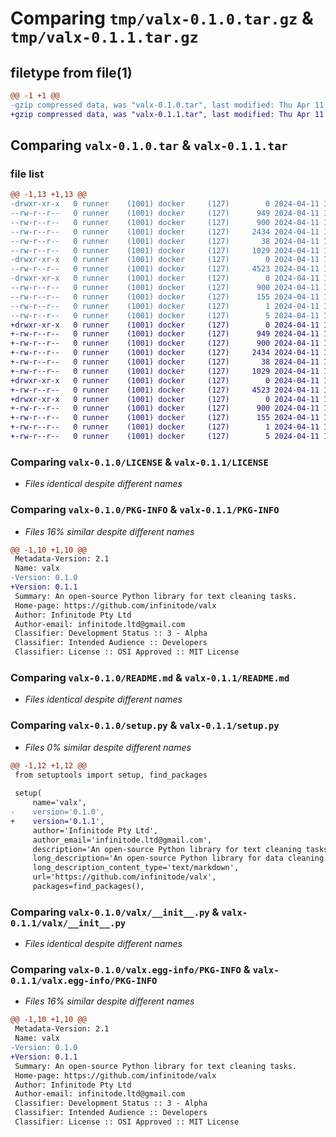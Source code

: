 # Comparing `tmp/valx-0.1.0.tar.gz` & `tmp/valx-0.1.1.tar.gz`

## filetype from file(1)

```diff
@@ -1 +1 @@
-gzip compressed data, was "valx-0.1.0.tar", last modified: Thu Apr 11 10:15:43 2024, max compression
+gzip compressed data, was "valx-0.1.1.tar", last modified: Thu Apr 11 12:27:20 2024, max compression
```

## Comparing `valx-0.1.0.tar` & `valx-0.1.1.tar`

### file list

```diff
@@ -1,13 +1,13 @@
-drwxr-xr-x   0 runner    (1001) docker     (127)        0 2024-04-11 10:15:43.153071 valx-0.1.0/
--rw-r--r--   0 runner    (1001) docker     (127)      949 2024-04-11 10:15:40.000000 valx-0.1.0/LICENSE
--rw-r--r--   0 runner    (1001) docker     (127)      900 2024-04-11 10:15:43.153071 valx-0.1.0/PKG-INFO
--rw-r--r--   0 runner    (1001) docker     (127)     2434 2024-04-11 10:15:40.000000 valx-0.1.0/README.md
--rw-r--r--   0 runner    (1001) docker     (127)       38 2024-04-11 10:15:43.153071 valx-0.1.0/setup.cfg
--rw-r--r--   0 runner    (1001) docker     (127)     1029 2024-04-11 10:15:42.000000 valx-0.1.0/setup.py
-drwxr-xr-x   0 runner    (1001) docker     (127)        0 2024-04-11 10:15:43.153071 valx-0.1.0/valx/
--rw-r--r--   0 runner    (1001) docker     (127)     4523 2024-04-11 10:15:40.000000 valx-0.1.0/valx/__init__.py
-drwxr-xr-x   0 runner    (1001) docker     (127)        0 2024-04-11 10:15:43.153071 valx-0.1.0/valx.egg-info/
--rw-r--r--   0 runner    (1001) docker     (127)      900 2024-04-11 10:15:43.000000 valx-0.1.0/valx.egg-info/PKG-INFO
--rw-r--r--   0 runner    (1001) docker     (127)      155 2024-04-11 10:15:43.000000 valx-0.1.0/valx.egg-info/SOURCES.txt
--rw-r--r--   0 runner    (1001) docker     (127)        1 2024-04-11 10:15:43.000000 valx-0.1.0/valx.egg-info/dependency_links.txt
--rw-r--r--   0 runner    (1001) docker     (127)        5 2024-04-11 10:15:43.000000 valx-0.1.0/valx.egg-info/top_level.txt
+drwxr-xr-x   0 runner    (1001) docker     (127)        0 2024-04-11 12:27:20.220013 valx-0.1.1/
+-rw-r--r--   0 runner    (1001) docker     (127)      949 2024-04-11 12:27:17.000000 valx-0.1.1/LICENSE
+-rw-r--r--   0 runner    (1001) docker     (127)      900 2024-04-11 12:27:20.220013 valx-0.1.1/PKG-INFO
+-rw-r--r--   0 runner    (1001) docker     (127)     2434 2024-04-11 12:27:17.000000 valx-0.1.1/README.md
+-rw-r--r--   0 runner    (1001) docker     (127)       38 2024-04-11 12:27:20.220013 valx-0.1.1/setup.cfg
+-rw-r--r--   0 runner    (1001) docker     (127)     1029 2024-04-11 12:27:19.000000 valx-0.1.1/setup.py
+drwxr-xr-x   0 runner    (1001) docker     (127)        0 2024-04-11 12:27:20.220013 valx-0.1.1/valx/
+-rw-r--r--   0 runner    (1001) docker     (127)     4523 2024-04-11 12:27:17.000000 valx-0.1.1/valx/__init__.py
+drwxr-xr-x   0 runner    (1001) docker     (127)        0 2024-04-11 12:27:20.220013 valx-0.1.1/valx.egg-info/
+-rw-r--r--   0 runner    (1001) docker     (127)      900 2024-04-11 12:27:20.000000 valx-0.1.1/valx.egg-info/PKG-INFO
+-rw-r--r--   0 runner    (1001) docker     (127)      155 2024-04-11 12:27:20.000000 valx-0.1.1/valx.egg-info/SOURCES.txt
+-rw-r--r--   0 runner    (1001) docker     (127)        1 2024-04-11 12:27:20.000000 valx-0.1.1/valx.egg-info/dependency_links.txt
+-rw-r--r--   0 runner    (1001) docker     (127)        5 2024-04-11 12:27:20.000000 valx-0.1.1/valx.egg-info/top_level.txt
```

### Comparing `valx-0.1.0/LICENSE` & `valx-0.1.1/LICENSE`

 * *Files identical despite different names*

### Comparing `valx-0.1.0/PKG-INFO` & `valx-0.1.1/PKG-INFO`

 * *Files 16% similar despite different names*

```diff
@@ -1,10 +1,10 @@
 Metadata-Version: 2.1
 Name: valx
-Version: 0.1.0
+Version: 0.1.1
 Summary: An open-source Python library for text cleaning tasks.
 Home-page: https://github.com/infinitode/valx
 Author: Infinitode Pty Ltd
 Author-email: infinitode.ltd@gmail.com
 Classifier: Development Status :: 3 - Alpha
 Classifier: Intended Audience :: Developers
 Classifier: License :: OSI Approved :: MIT License
```

### Comparing `valx-0.1.0/README.md` & `valx-0.1.1/README.md`

 * *Files identical despite different names*

### Comparing `valx-0.1.0/setup.py` & `valx-0.1.1/setup.py`

 * *Files 0% similar despite different names*

```diff
@@ -1,12 +1,12 @@
 from setuptools import setup, find_packages
 
 setup(
     name='valx',
-    version='0.1.0',
+    version='0.1.1',
     author='Infinitode Pty Ltd',
     author_email='infinitode.ltd@gmail.com',
     description='An open-source Python library for text cleaning tasks.',
     long_description='An open-source Python library for data cleaning tasks. Includes profanity detection, and removal.',
     long_description_content_type='text/markdown',
     url='https://github.com/infinitode/valx',
     packages=find_packages(),
```

### Comparing `valx-0.1.0/valx/__init__.py` & `valx-0.1.1/valx/__init__.py`

 * *Files identical despite different names*

### Comparing `valx-0.1.0/valx.egg-info/PKG-INFO` & `valx-0.1.1/valx.egg-info/PKG-INFO`

 * *Files 16% similar despite different names*

```diff
@@ -1,10 +1,10 @@
 Metadata-Version: 2.1
 Name: valx
-Version: 0.1.0
+Version: 0.1.1
 Summary: An open-source Python library for text cleaning tasks.
 Home-page: https://github.com/infinitode/valx
 Author: Infinitode Pty Ltd
 Author-email: infinitode.ltd@gmail.com
 Classifier: Development Status :: 3 - Alpha
 Classifier: Intended Audience :: Developers
 Classifier: License :: OSI Approved :: MIT License
```

